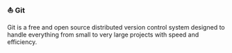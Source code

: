 ### ⛵ Git
Git is a free and open source distributed version control system designed to handle everything from small to very large projects with speed and efficiency.
